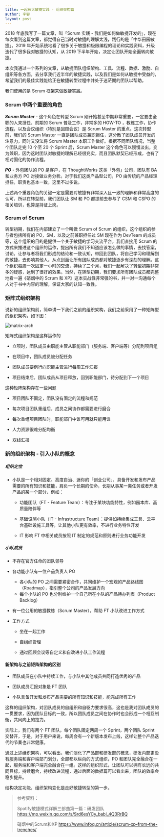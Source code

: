 ```yaml
---
title: 一起长大敏捷实践 - 组织架构篇
author: 李攀
layout: post
---
```


2018 年底我写了一篇文章，叫「Scrum 实践 - 我们是如何做敏捷开发的」，现在每次看到这篇文章，都觉得自己当时对敏捷的理解太浅，践行的是「中华田园敏捷」。2019 年开始系统地看了很多关于敏捷和极限编程的理论和实践资料，升级迭代了很多我对敏捷的认知，从 2019 下半年开始，决定让团队开始全面转向敏捷。

本次我通过一个系列的文章，从敏捷团队组织架构、工具、流程、数据、激励、自组织等各方面，去分享我们近半年的敏捷实践，以及我们是如何从敏捷中受益的，希望我们的最佳实践能给正在敏捷转型过程中并处于迷茫期的团队以帮助。

我们使用的是 Scrum 框架来做敏捷实践。

### Scrum 中两个重要的角色

***Scrum Master*** - 这个角色在转型 Scrum 刚开始甚至中期非常重要，一定要由全职的人来担任，前期的 Scrum 普及工作，非常多的 HOW-TO ，教练工作，协作流程，以及会议组织（特别是回顾会议）是 Scrum Master 的重点。这次转型前，我们的 Scrum Master 一直是团队成员兼职担任，这分散了团队成员开发的注意力，同时又没法将 Scrum Master 本职工作做好。根据不同团队情况，当整个团队走完 10 个至 20 个 Sprint 后，Scrum Master 这个角色可以慢慢淡出，变为兼职，因为这时团队对敏捷的理解已经很充实，而且团队默契已经形成，也有了相对固化的协作流程。

***PO*** - 外包团队的 PO 是客户，在 ThoughtWorks 这类「外包」公司，团队有 BA 和业务方 PO 对接做业务分析。对于我们这类产品型公司，PO 由传统的产品经理担任，职责也基本一致，这里不过多说。

上述两个重要角色的关键一定是需要对敏捷有非常深入且一致的理解和非常高度的认可，所以在转型前，我们团队让 SM 和 PO 都提前去参与了 CSM 和 CSPO 的相关培训，也算是持证上岗。

### Scrum of Scrum

转型初期，我们在内部建立了一个叫做 Scrum of Scrum 的组织，这个组织的参与者包括所有的 PO，SM，以及之前兼职担任过 SM 现在作为 DevTeam 的成员等，这个组织的目的是提供一个关于敏捷的学习交流平台，我们直接用 Scrum 的方式来推进这个组织的运作，提出所有我们不知道应该怎么做的事情，去找答案，讨论，让参与者将我们形成的结论和一致认知，带回到团队，将自己学习和理解到的敏捷，去影响其他人，从点到面让所有团队成员都对敏捷逐步有深刻的理解。这个组织每周一次固定一小时的交流，持续了三个月，我们一起解决了转型初期非常多的疑惑，达到了很好的效果。当然，在转型初期，我们要求所有团队成员都完整地看一遍《硝烟中的 Scrum 和 XP》这本实战性非常强的书，并一对一沟通每个人对于书中内容的理解，保证大家的认知一致性。

### 矩阵式组织架构

说新的组织架构前，简单讲一下我们之前的组织架构，我们之前采用了一种矩阵型的组织架构，如下图：

![matrix-arch](https://lipan.me/img/2020-02-05-matrix-arch.png)

矩阵式组织架构是这样运作的

- 立项时，团队成员由职能主管从职能部门（服务端、客户端等）分配到项目组

- 在项目中，团队成员被分配任务

- 团队成员要例行向职能主管进行每周工作汇报

- 项目结束后，团队成员从项目释放，回到职能部门，待分配到下一个项目

这种矩阵架构存在一些问题

- 项目团队不固定，团队没有固定的流程和规范

- 每次项目团队重组后，成员之间协作都需要进行磨合

- 每次重组项目团队时，职能部门中谁可用就只能用谁

- 人力资源很难分配均衡

- 双线汇报

### 新的组织架构 - 引入小队的概念

##### 组织定位

- 小队是一个相对固定、高度自治、迷你的「创业公司」，具备开发和发布产品需要的所有知识和技能，肩负一个长期的使命，长期从事某一类任务或者开发产品的某一个部分，例如：

  - 功能团队（FT - Feature Team）：专注于某块功能特性，例如园本库、高质量陪伴等

  - 基础设施小队（IT - Infrastructure Team）：提供如持续集成工具、云平台基础设施工具等，让其他小队更有效率，不进行业务特性开发

  - IT 影响 FT 中相关成员按照 IT 制定的规范和原则进行业务功能开发

##### 小队成员

- 不存在官方任命的团队领导

- 各功能小队有一位产品负责人 PO
  - 各小队的 PO 之间需要紧密合作，共同维护一个宏观的产品路线图（Roadmap），指引整个公司的产品发展方向
  - 每个小队的 PO 也分别维护一个自己所在小队的产品待办列表（Product Backlog）

- 有一位公用的敏捷教练（Scrum Master），帮助 FT 小队改进工作方式

- 工作方式

  - 坐在一起工作

  - 自组织管理

  - 通过回顾会议等自定义和自改进小队工作流程

#### 新架构与之前矩阵架构的区别

- 团队成员在小队中持续工作，与小队中其他成员共同打造优秀的产品

- 团队成员汇报对象是 FT 团队

- 小队具备开发和发布产品需要的所有知识和技能，能完成所有工作

这样的组织架构，对团队成员的自组织和自驱力要求很高，这也是我对团队成员的一贯要求，因为团队目标的一致，所以团队成员之间在协作时也会形成一个相互制衡，共同向上的拉力。

实际上，我们有两个 FT 团队，每个团队固定两周一个 Sprint，两个团队 Sprint 交替开，于是，对于用户来说，每周会有一个新版本发布上线，这样让整个产品迭代的节奏也非常健康。

通过上述组织架构，可以看出，我们淡化了产品部和研发部的概念，研发内部更没有服务端和客户端部门划分，全部都以纵向的方式组织，PO 和团队完全融合在一起，服务端和客户端完全融合在一组。这样的组织形式，让团队可以拥有长远的共同目标，持续磨合，持续改进流程，通过后面的数据篇可以看出来，团队的效率会稳步提升。

结构决定功能，组织架构变化是走好敏捷转型的第一步。

> 参考资料：
> 
> Spotify敏捷模式详解三部曲第一篇：研发团队 https://mp.weixin.qq.com/s/Srd6esYCy_babI_4Q3RrBQ
> 
> 硝烟中的Scrum和XP https://www.infoq.cn/article/scrum-xp-from-the-trenches/